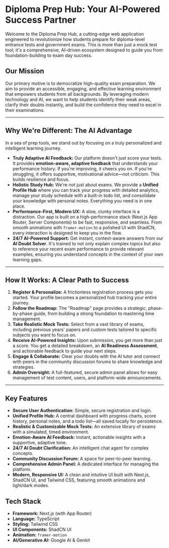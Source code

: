# Diploma Prep Hub: Your AI-Powered Success Partner

Welcome to the Diploma Prep Hub, a cutting-edge web application engineered to revolutionize how students prepare for diploma-level entrance tests and government exams. This is more than just a mock test tool; it's a comprehensive, AI-driven ecosystem designed to guide you from foundation-building to exam day success.

## Our Mission

Our primary motive is to democratize high-quality exam preparation. We aim to provide an accessible, engaging, and effective learning environment that empowers students from all backgrounds. By leveraging modern technology and AI, we want to help students identify their weak areas, clarify their doubts instantly, and build the confidence they need to excel in their examinations.

---

## Why We're Different: The AI Advantage

In a sea of prep tools, we stand out by focusing on a truly personalized and intelligent learning journey.

*   **Truly Adaptive AI Feedback:** Our platform doesn't just score your tests. It provides **emotion-aware, adaptive feedback** that understands your performance history. If you're improving, it cheers you on. If you're struggling, it offers supportive, motivational advice—not criticism. This builds resilience and focus.
*   **Holistic Study Hub:** We're not just about exams. We provide a **Unified Profile Hub** where you can track your progress with detailed analytics, manage your study schedule with a built-in todo list, and consolidate your knowledge with personal notes. Everything you need is in one place.
*   **Performance-First, Modern UX:** A slow, clunky interface is a distraction. Our app is built on a high-performance stack (Next.js App Router, Server Components) to be fast, responsive, and seamless. From smooth animations with `framer-motion` to a polished UI with ShadCN, every interaction is designed to keep you in the flow.
*   **24/7 AI-Powered Support:** Get instant, context-aware answers from our **AI Doubt Solver**. It's trained to not only explain complex topics but also to reference your recent exam performance to provide relevant examples, ensuring you understand concepts in the context of your own learning gaps.

---

## How It Works: A Clear Path to Success

1.  **Register & Personalize:** A frictionless registration process gets you started. Your profile becomes a personalized hub tracking your entire journey.
2.  **Follow the Roadmap:** The "Roadmap" page provides a strategic, phase-by-phase guide, from building a strong foundation to mastering time management.
3.  **Take Realistic Mock Tests:** Select from a vast library of exams, including previous years' papers and custom tests tailored to specific subjects you want to focus on.
4.  **Receive AI-Powered Insights:** Upon submission, you get more than just a score. You get a detailed breakdown, an **AI Readiness Assessment**, and actionable feedback to guide your next steps.
5.  **Engage & Collaborate:** Clear your doubts with the AI tutor and connect with peers in the community discussion forums to share knowledge and strategies.
6.  **Admin Oversight:** A full-featured, secure admin panel allows for easy management of test content, users, and platform-wide announcements.

---

## Key Features

-   **Secure User Authentication:** Simple, secure registration and login.
-   **Unified Profile Hub:** A central dashboard with progress charts, score history, personal notes, and a todo list—all saved locally for persistence.
-   **Realistic & Customizable Mock Tests:** An extensive library of exams with a simulated, timed environment.
-   **Emotion-Aware AI Feedback:** Instant, actionable insights with a supportive, adaptive tone.
-   **24/7 AI Doubt Clarification:** An intelligent chat agent for complex concepts.
-   **Community Discussion Forum:** A space for peer-to-peer learning.
-   **Comprehensive Admin Panel:** A dedicated interface for managing the platform.
-   **Modern, Responsive UI:** A clean and intuitive UI built with Next.js, ShadCN UI, and Tailwind CSS, featuring smooth animations and light/dark modes.

## Tech Stack

-   **Framework:** Next.js (with App Router)
-   **Language:** TypeScript
-   **Styling:** Tailwind CSS
-   **UI Components:** ShadCN UI
-   **Animation:** `framer-motion`
-   **AI/Generative AI:** Google AI & Genkit
